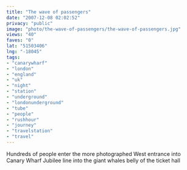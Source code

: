 ```yaml
---
title: "The wave of passengers"
date: "2007-12-08 02:02:52"
privacy: "public"
image: "photo/the-wave-of-passengers/the-wave-of-passengers.jpg"
views: "40"
faves: "0"
lat: "51503406"
lng: "-18045"
tags:
- "canarywharf"
- "london"
- "england"
- "uk"
- "night"
- "station"
- "underground"
- "londonunderground"
- "tube"
- "people"
- "rushhour"
- "journey"
- "travelstation"
- "travel"
---
```

Hundreds of people enter the more photographed West entrance into Canary Wharf Jubilee line into the giant whales belly of the ticket hall

